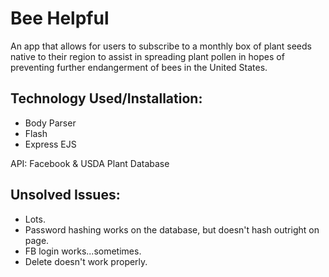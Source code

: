<h1>Bee Helpful</h1>

An app that allows for users to subscribe to a monthly box of plant seeds native to their region to assist in spreading plant pollen in hopes of preventing further endangerment of bees in the United States.

<h2>Technology Used/Installation:</h2>
<ul>
<li>Body Parser</li>
<li>Flash</li>
<li>Express EJS</li>
</ul>

API: Facebook & USDA Plant Database

<h2>Unsolved Issues:</h2>
<ul>
<li>Lots.</li>
<li>Password hashing works on the database, but doesn't hash outright on page. </li>
<li>FB login works...sometimes.</li>
<li>Delete doesn't work properly.</li>
</ul>

